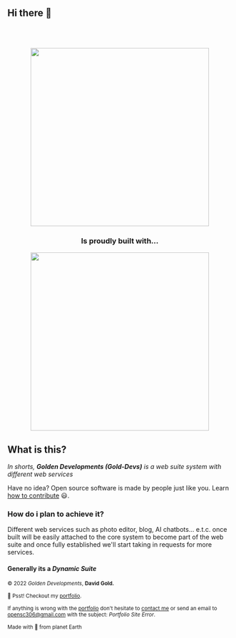 ## Hi there 👋

<!-- <p align="center"> ![Golden Developments](https://raw.githubusercontent.com/Gold-Devs/.github/main/Gold%20Devs%20Logo.png) </p> -->

<br />
<br />

<p align="center">
    <a href="https://github.com/Gold-Devs" target="_blank">
        <img src="https://raw.githubusercontent.com/Gold-Devs/.github/main/svg/GD_021628.svg"
             width="400" />
    </a>
</p>

<h3 align="center">Is proudly built with... </h3>

<p align="center">
    <a href="https://laravel.com" target="_blank">
        <img src="https://raw.githubusercontent.com/laravel/art/master/logo-lockup/5%20SVG/2%20CMYK/1%20Full%20Color/laravel-logolockup-cmyk-red.svg"
             width="400" />
    </a>
</p>

## What is this?

_In shorts, <b>Golden Developments (Gold-Devs)</b> is a web suite system with different web services_

Have no idea? Open source software is made by people just like you. Learn [how to contribute](https://opensource.guide/) :smiley:.

### How do i plan to achieve it?

Different web services such as photo editor, blog, AI chatbots... e.t.c. once built will be easily attached to the core system to become part of the web suite and once fully established we'll start taking in requests for more services.

#### Generally its a _Dynamic Suite_

<small>:copyright: 2022 *Golden Developments*, <b>David Gold.</b></small>

<!--

**Here are some ideas to get you started:**

🙋‍♀️ A short introduction - what is your organization all about?
🌈 Contribution guidelines - how can the community get involved?
👩‍💻 Useful resources - where can the community find your docs? Is there anything else the community should know?
🍿 Fun facts - what does your team eat for breakfast?
🧙 Remember, you can do mighty things with the power of [Markdown](https://docs.github.com/github/writing-on-github/getting-started-with-writing-and-formatting-on-github/basic-writing-and-formatting-syntax)
-->

<sub>🤫 Psst! Checkout my [portfolio](http://golddevs.zya.me).</sub>

<sub>If anything is wrong with the [portfolio](http://golddevs.zya.me) don't hesitate to [contact me](http://golddevs.zya.me/contactme) or send an email to opensc306@gmail.com with the subject: *Portfolio Site Error*.</sub>

<sub>

Made with :blue_heart: from planet Earth

</sub>

